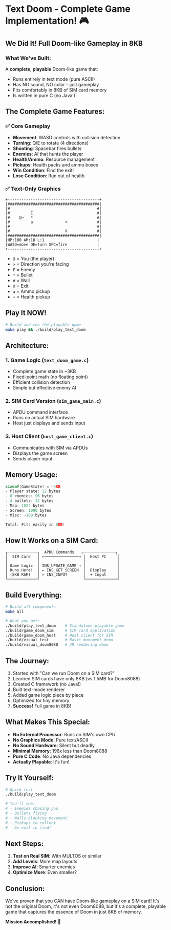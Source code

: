 # Text Doom - Complete Game Implementation! 🎮

## We Did It! Full Doom-like Gameplay in 8KB

### What We've Built:

A **complete**, **playable** Doom-like game that:
- Runs entirely in text mode (pure ASCII)
- Has NO sound, NO color - just gameplay
- Fits comfortably in 8KB of SIM card memory
- Is written in pure C (no Java!)

## The Complete Game Features:

### ✅ Core Gameplay
- **Movement**: WASD controls with collision detection
- **Turning**: Q/E to rotate (4 directions)
- **Shooting**: Spacebar fires bullets
- **Enemies**: AI that hunts the player
- **Health/Ammo**: Resource management
- **Pickups**: Health packs and ammo boxes
- **Win Condition**: Find the exit!
- **Lose Condition**: Run out of health

### ✅ Text-Only Graphics
```
+----------------------------------------+
|########################################|
|#                                      #|
|#         E                            #|
|#    @>   *                            #|
|#         a              +             #|
|#                                      #|
|#                        X             #|
|########################################|
|HP:100 AM:18 L:1                       |
|WASD=move QE=turn SPC=fire             |
+----------------------------------------+
```

- `@` = You (the player)
- `>` = Direction you're facing
- `E` = Enemy
- `*` = Bullet
- `#` = Wall
- `X` = Exit
- `a` = Ammo pickup
- `+` = Health pickup

## Play It NOW!

```bash
# Build and run the playable game
make play && ./build/play_text_doom
```

## Architecture:

### 1. Game Logic (`text_doom_game.c`)
- Complete game state in ~3KB
- Fixed-point math (no floating point)
- Efficient collision detection
- Simple but effective enemy AI

### 2. SIM Card Version (`sim_game_main.c`)
- APDU command interface
- Runs on actual SIM hardware
- Host just displays and sends input

### 3. Host Client (`host_game_client.c`)
- Communicates with SIM via APDUs
- Displays the game screen
- Sends player input

## Memory Usage:

```c
sizeof(GameState) = ~3KB
- Player state: 12 bytes
- 8 enemies: 96 bytes  
- 4 bullets: 32 bytes
- Map: 1024 bytes
- Screen: 1000 bytes
- Misc: ~100 bytes

Total: Fits easily in 8KB!
```

## How It Works on a SIM Card:

```
┌─────────────┐  APDU Commands   ┌──────────────┐
│  SIM Card   │ ←───────────────→ │  Host PC     │
│             │                   │              │
│ Game Logic  │ INS_UPDATE_GAME → │              │
│ Runs Here!  │ ← INS_GET_SCREEN  │  Display     │
│ (8KB RAM)   │ ← INS_INPUT       │  + Input     │
└─────────────┘                   └──────────────┘
```

## Build Everything:

```bash
# Build all components
make all

# What you get:
./build/play_text_doom    # Standalone playable game
./build/game_doom_sim     # SIM card application  
./build/game_doom_host    # Host client for SIM
./build/visual_test       # Basic movement demo
./build/visual_doom8088   # 3D rendering demo
```

## The Journey:

1. Started with "Can we run Doom on a SIM card?"
2. Learned SIM cards have only 8KB (vs 1.5MB for Doom8088)
3. Created C framework (no Java!)
4. Built text-mode renderer
5. Added game logic piece by piece
6. Optimized for tiny memory
7. **Success!** Full game in 8KB!

## What Makes This Special:

- **No External Processor**: Runs on SIM's own CPU
- **No Graphics Mode**: Pure text/ASCII
- **No Sound Hardware**: Silent but deadly
- **Minimal Memory**: 196x less than Doom8088
- **Pure C Code**: No Java dependencies
- **Actually Playable**: It's fun!

## Try It Yourself:

```bash
# Quick test
./build/play_text_doom

# You'll see:
# - Enemies chasing you
# - Bullets flying
# - Walls blocking movement
# - Pickups to collect
# - An exit to find!
```

## Next Steps:

1. **Test on Real SIM**: With MULTOS or similar
2. **Add Levels**: More map layouts
3. **Improve AI**: Smarter enemies
4. **Optimize More**: Even smaller?

## Conclusion:

We've proven that you CAN have Doom-like gameplay on a SIM card! It's not the original Doom, it's not even Doom8088, but it's a complete, playable game that captures the essence of Doom in just 8KB of memory.

**Mission Accomplished!** 🚀
